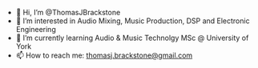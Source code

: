 - 👋 Hi, I’m @ThomasJBrackstone
- 👀 I’m interested in Audio Mixing, Music Production, DSP and Electronic Engineering
- 🌱 I’m currently learning Audio & Music Technolgy MSc @ University of York
- 📫 How to reach me: thomasj.brackstone@gmail.com

<!---
ThomasJBrackstone/ThomasJBrackstone is a ✨ special ✨ repository because its `README.md` (this file) appears on your GitHub profile.
You can click the Preview link to take a look at your changes.
--->
